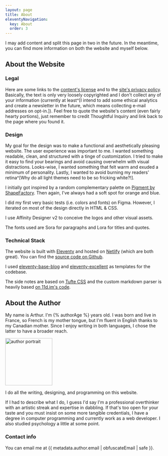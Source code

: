 ```yaml
---
layout: page
title: About
eleventyNavigation:
  key: About
  order: 3
---
```


I may add content and split this page in two in the future. In the meantime, you can find more information on both the website and myself below.

## About the Website

### Legal

Here are some links to the [content's license](/license) and to the [site's privacy policy](/privacy). Basically, the text is only very loosely copyrighted and I don't collect any of your information (currently at least^[I intend to add some ethical analytics and create a newsletter in the future, which means collecting e-mail addresses on opt-in.]). Feel free to quote the website's content (even fairly hearty portions), just remember to credit Thoughtful Inquiry and link back to the page where you found it.

### Design

My goal for the design was to make a functional and aesthetically pleasing website. The user experience was important to me. I wanted something readable, clean, and structured with a tinge of customization. I tried to make it easy to find your bearings and avoid causing overwhelm with visual distractions. Looks-wise, I wanted something that felt warm and exuded a minimum of personality. Lastly, I wanted to avoid burning my readers' retina^[Why do all light themes need to be so fricking white?!].

I initially got inspired by a random complementary palette on [Pigment by ShapeFactory](https://pigment.shapefactory.co/). Then again, I've always had a soft spot for orange and blue.

I did my first very basic tests (i.e. colors and fonts) on Figma. However, I iterated on most of the design directly in HTML & CSS.

I use Affinity Designer v2 to conceive the logos and other visual assets.

The fonts used are Sora for paragraphs and Lora for titles and quotes.

### Technical Stack

The website is built with [Eleventy](https://www.11ty.dev/) and hosted on [Netlify](https://www.netlify.com/) (which are both great). You can find the [source code on Github](https://github.com/ashtrail/thoughtfulinquiry.com).

I used [eleventy-base-blog](https://github.com/11ty/eleventy-base-blog) and [eleventy-excellent](https://github.com/madrilene/eleventy-excellent) as templates for the codebase.

The side notes are based on [Tufte CSS](https://edwardtufte.github.io/tufte-css/) and the custom markdown parser is heavily based [on 11d.im's code](https://11d.im/notices/md-tufte/).

## About the Author

My name is Arthur. I'm {% authorAge %} years old. I was born and live in France, so French is my mother tongue, but I'm fluent in English thanks to my Canadian mother. Since I enjoy writing in both languages, I chose the latter to have a broader reach.

<img class="author-portrait" src="/img/portrait.jpg" alt="author portrait" width="150" height="150">

I do all the writing, designing, and programming on this website.

If I had to describe what I do, I guess I'd say I'm a professional overthinker with an artistic streak and expertise in dabbling. If that's too open for your taste and you must insist on some more tangible credentials, I have a degree in computer programming and currently work as a web developer. I also studied psychology a little at some point.

### Contact info

You can email me at <span class="email">{{ metadata.author.email | obfuscateEmail | safe }}</span>.
